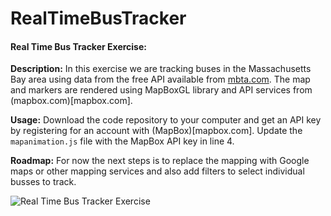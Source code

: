 RealTimeBusTracker
======
#### Real Time Bus Tracker Exercise:

**Description:** In this exercise we are tracking buses in the Massachusetts Bay area using data from the free API available from [mbta.com](mbta.com). The map and markers are rendered using MapBoxGL library and API services from (mapbox.com)[mapbox.com].

**Usage:** Download the code repository to your computer and get an API key by registering for an account with (MapBox)[mapbox.com]. Update the `mapanimation.js` file with the MapBox API key in line 4. 

**Roadmap:** For now the next steps is to replace the mapping with Google maps or other mapping services and also add filters to select individual busses to track.


<img src="realtimeBusTracker.gif" alt="Real Time Bus Tracker Exercise">
